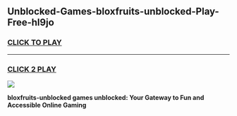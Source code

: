 
## Unblocked-Games-bloxfruits-unblocked-Play-Free-hl9jo
<h3>
<a href="https://premium76.site?title=bloxfruits-unblocked&ref=21A">CLICK TO PLAY</a></h3>
<hr>

<h3>
<a href="https://premium76.site?title=bloxfruits-unblocked&ref=21A">CLICK 2 PLAY</a>
  
</h3>

<a href="https://premium76.site?title=bloxfruits-unblocked&ref=21A"><img src="https://clearcache.store/games.png"></a>


**bloxfruits-unblocked games unblocked: Your Gateway to Fun and Accessible Online Gaming**
